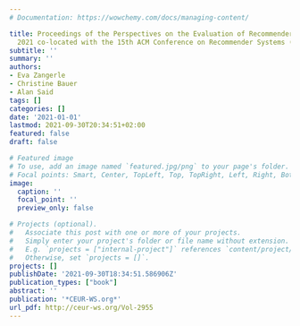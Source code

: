 ```yaml
---
# Documentation: https://wowchemy.com/docs/managing-content/

title: Proceedings of the Perspectives on the Evaluation of Recommender Systems Workshop
  2021 co-located with the 15th ACM Conference on Recommender Systems (RecSys 2021)
subtitle: ''
summary: ''
authors:
- Eva Zangerle
- Christine Bauer
- Alan Said
tags: []
categories: []
date: '2021-01-01'
lastmod: 2021-09-30T20:34:51+02:00
featured: false
draft: false

# Featured image
# To use, add an image named `featured.jpg/png` to your page's folder.
# Focal points: Smart, Center, TopLeft, Top, TopRight, Left, Right, BottomLeft, Bottom, BottomRight.
image:
  caption: ''
  focal_point: ''
  preview_only: false

# Projects (optional).
#   Associate this post with one or more of your projects.
#   Simply enter your project's folder or file name without extension.
#   E.g. `projects = ["internal-project"]` references `content/project/deep-learning/index.md`.
#   Otherwise, set `projects = []`.
projects: []
publishDate: '2021-09-30T18:34:51.586906Z'
publication_types: ["book"]
abstract: ''
publication: '*CEUR-WS.org*'
url_pdf: http://ceur-ws.org/Vol-2955
---
```

